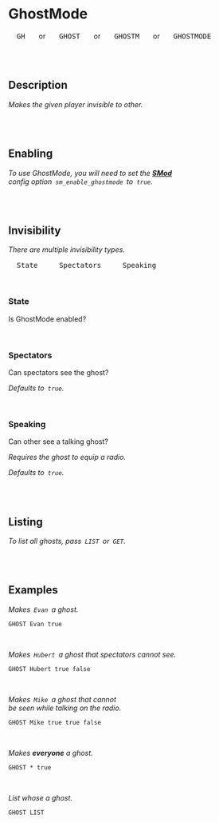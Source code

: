 
# GhostMode

<kbd>  GH  </kbd>   or   <kbd>  GHOST  </kbd>   or   <kbd>  GHOSTM  </kbd>   or   <kbd>  GHOSTMODE  </kbd>

<br>
<br>

## Description

*Makes the given player invisible to other.*

<br>
<br>

## Enabling

*To use GhostMode, you will need to set the **[SMod]** <br>
config option  `sm_enable_ghostmode`  to  `true`.*

<br>
<br>

## Invisibility

*There are multiple invisibility types.*

<kbd>  State  </kbd>  <kbd>  Spectators  </kbd>  <kbd>  Speaking  </kbd>

<br>

### State

Is GhostMode enabled?

<br>

### Spectators

Can spectators see the ghost?

*Defaults to  `true`.*

<br>

### Speaking

Can other see a talking ghost?

*Requires the ghost to equip a radio.*

*Defaults to  `true`.*

<br>
<br>

## Listing

*To list all ghosts, pass  `LIST`  or  `GET`.*

<br>
<br>

## Examples

*Makes  `Evan`  a ghost.*

```shell
GHOST Evan true
```

<br>

*Makes  `Hubert`  a ghost that spectators cannot see.*

```shell
GHOST Hubert true false
```

<br>

*Makes  `Mike`  a ghost that cannot* <br>
*be seen while talking on the radio.*

```shell
GHOST Mike true true false
```

<br>

*Makes **everyone** a ghost.*

```shell
GHOST * true
```

<br>

*List whose a ghost.*

```shell
GHOST LIST
```

<br>


<!----------------------------------------------------------------------------->

[SMod]: https://github.com/ServerMod/Smod2
